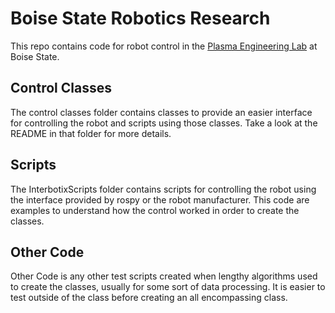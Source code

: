 # Boise State Robotics Research
This repo contains code for robot control in the [Plasma Engineering Lab](https://www.boisestate.edu/coen-ece/research/) at Boise State. 
## Control Classes
The control classes folder contains classes to provide an easier interface for controlling the robot and scripts using those classes. Take a look at the README in that folder for more details.
## Scripts
The InterbotixScripts folder contains scripts for controlling the robot using the interface provided by rospy or the robot manufacturer. This code are examples to understand how the control worked in order to create the classes. 
## Other Code
Other Code is any other test scripts created when lengthy algorithms used to create the classes, usually for some sort of data processing. It is easier to test outside of the class before creating an all encompassing class.